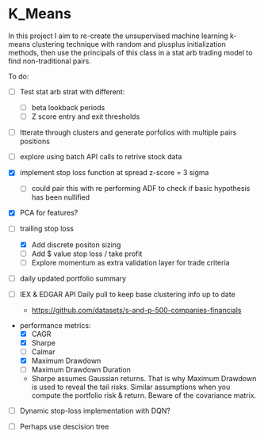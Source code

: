 # K_Means

In this project I aim to re-create the unsupervised machine learning k-means clustering technique with random and plusplus initialization methods, then use the principals of this class in a stat arb trading model to find non-traditional pairs.

To do:
- [ ] Test stat arb strat with different:
  - [ ] beta lookback periods
  - [ ] Z score entry and exit thresholds
- [ ] Itterate through clusters and generate porfolios with multiple pairs positions
- [ ] explore using batch API calls to retrive stock data

- [x] implement stop loss function at spread z-score = 3 sigma
  - [ ] could pair this with re performing ADF to check if basic hypothesis has been nullified 
  
- [x] PCA for features?
- [ ] trailing stop loss
  - [x] Add discrete positon sizing
  - [ ] Add $ value stop loss / take profit 
  - [ ] Explore momentum as extra validation layer for trade criteria
- [ ] daily updated portfolio summary
- [ ] IEX & EDGAR API Daily pull to keep base clustering info up to date 
   - https://github.com/datasets/s-and-p-500-companies-financials     
- performance metrics:
  - [x] CAGR
  - [x] Sharpe
  - [ ] Calmar
  - [x] Maximum Drawdown
  - [ ] Maximum Drawdown Duration

  - Sharpe assumes Gaussian returns. That is why Maximum Drawdown is used to reveal the tail risks. Similar assumptions when you compute the portfolio risk & return. Beware of the covariance matrix. 

- [ ] Dynamic stop-loss implementation with DQN?
- [ ] Perhaps use descision tree
   
